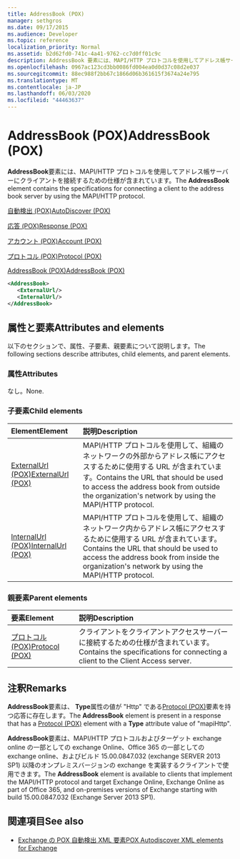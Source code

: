 ```yaml
---
title: AddressBook (POX)
manager: sethgros
ms.date: 09/17/2015
ms.audience: Developer
ms.topic: reference
localization_priority: Normal
ms.assetid: b2d62fd0-741c-4a41-9762-cc7d0ff01c9c
description: AddressBook 要素には、MAPI/HTTP プロトコルを使用してアドレス帳サーバーにクライアントを接続するための仕様が含まれています。
ms.openlocfilehash: 0967ac123cd3bb0086fd004ea0d0d37c08d2e037
ms.sourcegitcommit: 88ec988f2bb67c1866d06b361615f3674a24e795
ms.translationtype: MT
ms.contentlocale: ja-JP
ms.lasthandoff: 06/03/2020
ms.locfileid: "44463637"
---
```

# <a name="addressbook-pox"></a><span data-ttu-id="81670-103">AddressBook (POX)</span><span class="sxs-lookup"><span data-stu-id="81670-103">AddressBook (POX)</span></span>

<span data-ttu-id="81670-104">**AddressBook**要素には、MAPI/HTTP プロトコルを使用してアドレス帳サーバーにクライアントを接続するための仕様が含まれています。</span><span class="sxs-lookup"><span data-stu-id="81670-104">The **AddressBook** element contains the specifications for connecting a client to the address book server by using the MAPI/HTTP protocol.</span></span> 
  
[<span data-ttu-id="81670-105">自動検出 (POX)</span><span class="sxs-lookup"><span data-stu-id="81670-105">AutoDiscover (POX)</span></span>](autodiscover-pox.md)
  
[<span data-ttu-id="81670-106">応答 (POX)</span><span class="sxs-lookup"><span data-stu-id="81670-106">Response (POX)</span></span>](response-pox.md)
  
[<span data-ttu-id="81670-107">アカウント (POX)</span><span class="sxs-lookup"><span data-stu-id="81670-107">Account (POX)</span></span>](account-pox.md)
  
[<span data-ttu-id="81670-108">プロトコル (POX)</span><span class="sxs-lookup"><span data-stu-id="81670-108">Protocol (POX)</span></span>](protocol-pox.md)
  
[<span data-ttu-id="81670-109">AddressBook (POX)</span><span class="sxs-lookup"><span data-stu-id="81670-109">AddressBook (POX)</span></span>](addressbook-pox.md)
  
```XML
<AddressBook>
   <ExternalUrl/>
   <InternalUrl/>
</AddressBook>
```

## <a name="attributes-and-elements"></a><span data-ttu-id="81670-110">属性と要素</span><span class="sxs-lookup"><span data-stu-id="81670-110">Attributes and elements</span></span>

<span data-ttu-id="81670-111">以下のセクションで、属性、子要素、親要素について説明します。</span><span class="sxs-lookup"><span data-stu-id="81670-111">The following sections describe attributes, child elements, and parent elements.</span></span>
  
### <a name="attributes"></a><span data-ttu-id="81670-112">属性</span><span class="sxs-lookup"><span data-stu-id="81670-112">Attributes</span></span>

<span data-ttu-id="81670-113">なし。</span><span class="sxs-lookup"><span data-stu-id="81670-113">None.</span></span>
  
### <a name="child-elements"></a><span data-ttu-id="81670-114">子要素</span><span class="sxs-lookup"><span data-stu-id="81670-114">Child elements</span></span>

|<span data-ttu-id="81670-115">**Element**</span><span class="sxs-lookup"><span data-stu-id="81670-115">**Element**</span></span>|<span data-ttu-id="81670-116">**説明**</span><span class="sxs-lookup"><span data-stu-id="81670-116">**Description**</span></span>|
|:-----|:-----|
|[<span data-ttu-id="81670-117">ExternalUrl (POX)</span><span class="sxs-lookup"><span data-stu-id="81670-117">ExternalUrl (POX)</span></span>](externalurl-pox.md) <br/> |<span data-ttu-id="81670-118">MAPI/HTTP プロトコルを使用して、組織のネットワークの外部からアドレス帳にアクセスするために使用する URL が含まれています。</span><span class="sxs-lookup"><span data-stu-id="81670-118">Contains the URL that should be used to access the address book from outside the organization's network by using the MAPI/HTTP protocol.</span></span>  <br/> |
|[<span data-ttu-id="81670-119">InternalUrl (POX)</span><span class="sxs-lookup"><span data-stu-id="81670-119">InternalUrl (POX)</span></span>](internalurl-pox.md) <br/> |<span data-ttu-id="81670-120">MAPI/HTTP プロトコルを使用して、組織のネットワーク内からアドレス帳にアクセスするために使用する URL が含まれています。</span><span class="sxs-lookup"><span data-stu-id="81670-120">Contains the URL that should be used to access the address book from inside the organization's network by using the MAPI/HTTP protocol.</span></span>  <br/> |
   
### <a name="parent-elements"></a><span data-ttu-id="81670-121">親要素</span><span class="sxs-lookup"><span data-stu-id="81670-121">Parent elements</span></span>

|<span data-ttu-id="81670-122">**要素**</span><span class="sxs-lookup"><span data-stu-id="81670-122">**Element**</span></span>|<span data-ttu-id="81670-123">**説明**</span><span class="sxs-lookup"><span data-stu-id="81670-123">**Description**</span></span>|
|:-----|:-----|
|[<span data-ttu-id="81670-124">プロトコル (POX)</span><span class="sxs-lookup"><span data-stu-id="81670-124">Protocol (POX)</span></span>](protocol-pox.md) <br/> |<span data-ttu-id="81670-125">クライアントをクライアントアクセスサーバーに接続するための仕様が含まれています。</span><span class="sxs-lookup"><span data-stu-id="81670-125">Contains the specifications for connecting a client to the Client Access server.</span></span>  <br/> |
   
## <a name="remarks"></a><span data-ttu-id="81670-126">注釈</span><span class="sxs-lookup"><span data-stu-id="81670-126">Remarks</span></span>

<span data-ttu-id="81670-127">**AddressBook**要素は、 **Type**属性の値が "Http" である[Protocol (POX)](protocol-pox.md)要素を持つ応答に存在します。</span><span class="sxs-lookup"><span data-stu-id="81670-127">The **AddressBook** element is present in a response that has a [Protocol (POX)](protocol-pox.md) element with a **Type** attribute value of "mapiHttp".</span></span> 
  
<span data-ttu-id="81670-128">**AddressBook**要素は、MAPI/HTTP プロトコルおよびターゲット exchange online の一部としての exchange Online、Office 365 の一部としての exchange online、およびビルド 15.00.0847.032 (exchange SERVER 2013 SP1) 以降のオンプレミスバージョンの exchange を実装するクライアントで使用できます。</span><span class="sxs-lookup"><span data-stu-id="81670-128">The **AddressBook** element is available to clients that implement the MAPI/HTTP protocol and target Exchange Online, Exchange Online as part of Office 365, and on-premises versions of Exchange starting with build 15.00.0847.032 (Exchange Server 2013 SP1).</span></span> 
  
## <a name="see-also"></a><span data-ttu-id="81670-129">関連項目</span><span class="sxs-lookup"><span data-stu-id="81670-129">See also</span></span>

- [<span data-ttu-id="81670-130">Exchange の POX 自動検出 XML 要素</span><span class="sxs-lookup"><span data-stu-id="81670-130">POX Autodiscover XML elements for Exchange</span></span>](pox-autodiscover-xml-elements-for-exchange.md)

